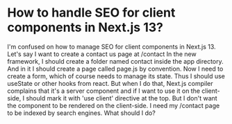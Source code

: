 
# How to handle SEO for client components in Next.js 13?

I'm confused on how to manage SEO for client components in Next.js 13.
Let's say I want to create a contact us page at /contact
In the new framework, I should create a folder named contact inside the app directory. And in it I should create a page called page.js by convention.
Now I need to create a form, which of course needs to manage its state. Thus I should use useState or other hooks from react.
But when I do that, Next.js compiler complains that it's a server component and if I want to use it on the client-side, I should mark it with 'use client' directive at the top.
But I don't want the component to be rendered on the client-side. I need my /contact page to be indexed by search engines.
What should I do?

        